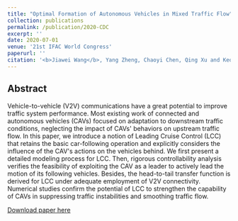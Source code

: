 ```yaml
---
title: "Optimal Formation of Autonomous Vehicles in Mixed Traffic Flow"
collection: publications
permalink: /publication/2020-CDC
excerpt: ''
date: 2020-07-01
venue: '21st IFAC World Congress'
paperurl: ''
citation: '<b>Jiawei Wang</b>, Yang Zheng, Chaoyi Chen, Qing Xu and Keqiang Li. &quot;Leading Cruise Control in Mixed Traffic Flow&quot;. <i>59th IEEE Conference on Decision and Control</i>, 2020.'
---
```

Abstract
---
Vehicle-to-vehicle (V2V) communications have a great potential to improve traffic system performance. Most existing work of connected and autonomous vehicles (CAVs) focused on adaptation to downstream traffic conditions, neglecting the impact of CAVs' behaviors on upstream traffic flow. In this paper, we introduce a notion of Leading Cruise Control (LCC) that retains the basic car-following operation and explicitly considers the influence of the CAV's actions on the vehicles behind. We first present a detailed modeling process for LCC. Then, rigorous controllability analysis verifies the feasibility of exploiting the CAV as a leader to actively lead the motion of its following vehicles. Besides, the head-to-tail transfer function is derived for LCC under adequate employment of V2V connectivity. Numerical studies confirm the potential of LCC to strengthen the capability of CAVs in suppressing traffic instabilities and smoothing traffic flow.

[Download paper here](https://wangjw18.github.io/files/2020-CDC.pdf)